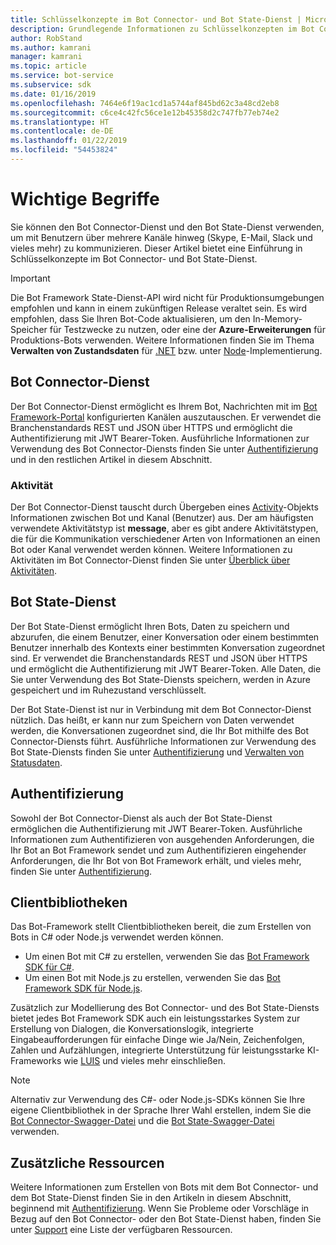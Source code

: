 ```yaml
---
title: Schlüsselkonzepte im Bot Connector- und Bot State-Dienst | Microsoft-Dokumentation
description: Grundlegende Informationen zu Schlüsselkonzepten im Bot Connector- und Bot State-Dienst von Bot Framework.
author: RobStand
ms.author: kamrani
manager: kamrani
ms.topic: article
ms.service: bot-service
ms.subservice: sdk
ms.date: 01/16/2019
ms.openlocfilehash: 7464e6f19ac1cd1a5744af845bd62c3a48cd2eb8
ms.sourcegitcommit: c6ce4c42fc56ce1e12b45358d2c747fb77eb74e2
ms.translationtype: HT
ms.contentlocale: de-DE
ms.lasthandoff: 01/22/2019
ms.locfileid: "54453824"
---
```

# <a name="key-concepts"></a>Wichtige Begriffe

Sie können den Bot Connector-Dienst und den Bot State-Dienst verwenden, um mit Benutzern über mehrere Kanäle hinweg (Skype, E-Mail, Slack und vieles mehr) zu kommunizieren. Dieser Artikel bietet eine Einführung in Schlüsselkonzepte im Bot Connector- und Bot State-Dienst.

> [!IMPORTANT]
> Die Bot Framework State-Dienst-API wird nicht für Produktionsumgebungen empfohlen und kann in einem zukünftigen Release veraltet sein. Es wird empfohlen, dass Sie Ihren Bot-Code aktualisieren, um den In-Memory-Speicher für Testzwecke zu nutzen, oder eine der **Azure-Erweiterungen** für Produktions-Bots verwenden. Weitere Informationen finden Sie im Thema **Verwalten von Zustandsdaten** für [.NET](~/dotnet/bot-builder-dotnet-state.md) bzw. unter [Node](~/nodejs/bot-builder-nodejs-state.md)-Implementierung.

## <a name="bot-connector-service"></a>Bot Connector-Dienst

Der Bot Connector-Dienst ermöglicht es Ihrem Bot, Nachrichten mit im <a href="https://dev.botframework.com/" target="_blank">Bot Framework-Portal</a> konfigurierten Kanälen auszutauschen. Er verwendet die Branchenstandards REST und JSON über HTTPS und ermöglicht die Authentifizierung mit JWT Bearer-Token. Ausführliche Informationen zur Verwendung des Bot Connector-Diensts finden Sie unter [Authentifizierung](bot-framework-rest-connector-authentication.md) und in den restlichen Artikel in diesem Abschnitt.

### <a name="activity"></a>Aktivität

Der Bot Connector-Dienst tauscht durch Übergeben eines [Activity][Activity]-Objekts Informationen zwischen Bot und Kanal (Benutzer) aus. Der am häufigsten verwendete Aktivitätstyp ist **message**, aber es gibt andere Aktivitätstypen, die für die Kommunikation verschiedener Arten von Informationen an einen Bot oder Kanal verwendet werden können. Weitere Informationen zu Aktivitäten im Bot Connector-Dienst finden Sie unter [Überblick über Aktivitäten](bot-framework-rest-connector-activities.md).

## <a name="bot-state-service"></a>Bot State-Dienst

Der Bot State-Dienst ermöglicht Ihren Bots, Daten zu speichern und abzurufen, die einem Benutzer, einer Konversation oder einem bestimmten Benutzer innerhalb des Kontexts einer bestimmten Konversation zugeordnet sind. Er verwendet die Branchenstandards REST und JSON über HTTPS und ermöglicht die Authentifizierung mit JWT Bearer-Token. Alle Daten, die Sie unter Verwendung des Bot State-Diensts speichern, werden in Azure gespeichert und im Ruhezustand verschlüsselt.

Der Bot State-Dienst ist nur in Verbindung mit dem Bot Connector-Dienst nützlich. Das heißt, er kann nur zum Speichern von Daten verwendet werden, die Konversationen zugeordnet sind, die Ihr Bot mithilfe des Bot Connector-Diensts führt. Ausführliche Informationen zur Verwendung des Bot State-Diensts finden Sie unter [Authentifizierung](bot-framework-rest-connector-authentication.md) und [Verwalten von Statusdaten](bot-framework-rest-state.md).

## <a name="authentication"></a>Authentifizierung

Sowohl der Bot Connector-Dienst als auch der Bot State-Dienst ermöglichen die Authentifizierung mit JWT Bearer-Token. Ausführliche Informationen zum Authentifizieren von ausgehenden Anforderungen, die Ihr Bot an Bot Framework sendet und zum Authentifizieren eingehender Anforderungen, die Ihr Bot von Bot Framework erhält, und vieles mehr, finden Sie unter [Authentifizierung](bot-framework-rest-connector-authentication.md). 

## <a name="client-libraries"></a>Clientbibliotheken

Das Bot-Framework stellt Clientbibliotheken bereit, die zum Erstellen von Bots in C# oder Node.js verwendet werden können. 

- Um einen Bot mit C# zu erstellen, verwenden Sie das [Bot Framework SDK für C#](../dotnet/bot-builder-dotnet-overview.md). 
- Um einen Bot mit Node.js zu erstellen, verwenden Sie das [Bot Framework SDK für Node.js](../nodejs/index.md). 

Zusätzlich zur Modellierung des Bot Connector- und des Bot State-Diensts bietet jedes Bot Framework SDK auch ein leistungsstarkes System zur Erstellung von Dialogen, die Konversationslogik, integrierte Eingabeaufforderungen für einfache Dinge wie Ja/Nein, Zeichenfolgen, Zahlen und Aufzählungen, integrierte Unterstützung für leistungsstarke KI-Frameworks wie <a href="https://www.luis.ai/" target="_blank">LUIS</a> und vieles mehr einschließen. 

> [!NOTE]
> Alternativ zur Verwendung des C#- oder Node.js-SDKs können Sie Ihre eigene Clientbibliothek in der Sprache Ihrer Wahl erstellen, indem Sie die <a href="https://aka.ms/connector-swagger-file" target="_blank">Bot Connector-Swagger-Datei</a> und die <a href="https://aka.ms/state-swagger-file" target="_blank">Bot State-Swagger-Datei</a> verwenden.

## <a name="additional-resources"></a>Zusätzliche Ressourcen

Weitere Informationen zum Erstellen von Bots mit dem Bot Connector- und dem Bot State-Dienst finden Sie in den Artikeln in diesem Abschnitt, beginnend mit [Authentifizierung](bot-framework-rest-connector-authentication.md). Wenn Sie Probleme oder Vorschläge in Bezug auf den Bot Connector- oder den Bot State-Dienst haben, finden Sie unter [Support](../bot-service-resources-links-help.md) eine Liste der verfügbaren Ressourcen. 

[Activity]: bot-framework-rest-connector-api-reference.md#activity-object